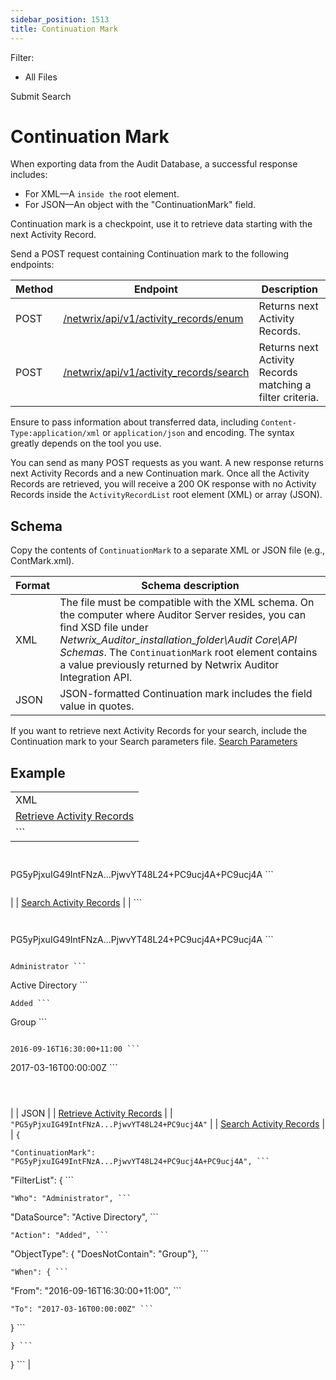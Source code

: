 ```yaml
---
sidebar_position: 1513
title: Continuation Mark
---
```


Filter: 

* All Files

Submit Search

# Continuation Mark

When exporting data from the Audit Database, a successful response includes:

* For XML—A `` inside the `` root element.
* For JSON—An object with the "ContinuationMark" field.

Continuation mark is a checkpoint, use it to retrieve data starting with the next Activity Record.

Send a POST request containing Continuation mark to the following endpoints:

| Method | Endpoint | Description |
| --- | --- | --- |
| POST | [/netwrix/api/v1/activity\_records/enum](../RetrieveActivityRecords) | Returns next Activity Records. |
| POST | [/netwrix/api/v1/activity\_records/search](../SearchActivityRecords) | Returns next Activity Records matching a filter criteria. |

Ensure to pass information about transferred data, including `Content-Type:application/xml` or `application/json` and encoding. The syntax greatly depends on the tool you use.

You can send as many POST requests as you want. A new response returns next Activity Records and a new Continuation mark. Once all the Activity Records are retrieved, you will receive a 200 OK response with no Activity Records inside the `ActivityRecordList` root element (XML) or array (JSON).

## Schema

Copy the contents of `ContinuationMark` to a separate XML or JSON file (e.g., ContMark.xml).

| Format | Schema description |
| --- | --- |
| XML | The file must be compatible with the XML schema. On the computer where Auditor Server resides, you can find XSD file under *Netwrix\_Auditor\_installation\_folder\Audit Core\API Schemas*.  The `ContinuationMark` root element contains a value previously returned by Netwrix Auditor Integration API. |
| JSON | JSON-formatted Continuation mark includes the field value in quotes. |

If you want to retrieve next Activity Records for your search, include the Continuation mark to your Search parameters file. [Search Parameters](SearchParameters)

## Example

|  |
| --- |
| XML |
| [Retrieve Activity Records](../RetrieveActivityRecords) |
| ```
 ```
```
 ```
```
PG5yPjxuIG49IntFNzA...PjwvYT48L24+PC9ucj4A+PC9ucj4A ```
```
 ```
|
| [Search Activity Records](../SearchActivityRecords) |
| ```
 ```
```
 ```
```
PG5yPjxuIG49IntFNzA...PjwvYT48L24+PC9ucj4A+PC9ucj4A ```
```
 ```
```
Administrator ```
```
Active Directory ```
```
Added ```
```
Group ```
```
 ```
```
2016-09-16T16:30:00+11:00 ```
```
2017-03-16T00:00:00Z ```
```
 ```
```
 ```
```
 ```
|
| JSON |
| [Retrieve Activity Records](../RetrieveActivityRecords) |
| ```
"PG5yPjxuIG49IntFNzA...PjwvYT48L24+PC9ucj4A" ```
|
| [Search Activity Records](../SearchActivityRecords) |
| ```
{ ```
```
"ContinuationMark": "PG5yPjxuIG49IntFNzA...PjwvYT48L24+PC9ucj4A+PC9ucj4A", ```
```
"FilterList": { ```
```
"Who": "Administrator", ```
```
"DataSource": "Active Directory", ```
```
"Action": "Added", ```
```
"ObjectType": { "DoesNotContain": "Group"}, ```
```
"When": { ```
```
"From": "2016-09-16T16:30:00+11:00", ```
```
"To": "2017-03-16T00:00:00Z" ```
```
} ```
```
} ```
```
} ```
|
